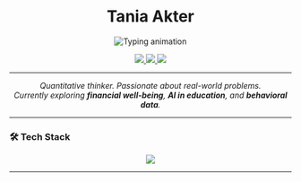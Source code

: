 <h1 align="center">Tania Akter</h1>

<p align="center">
  <img src="https://readme-typing-svg.demolab.com?font=Fira+Mono&weight=500&size=22&pause=1200&color=2E4053&center=true&vCenter=true&width=600&height=45&lines=PhD+Student+%7C+Quant+Researcher;Data+Scientist+%7C+ML+for+Policy+Impact;Behavioral+Economics+%7C+AI+in+Education;Let’s+turn+data+into+insight+%E2%9C%A8" alt="Typing animation" />
</p>

<p align="center">
  <a href="https://linkedin.com/in/your-profile" target="_blank">
    <img src="https://img.shields.io/badge/LinkedIn-0A66C2?style=flat&logo=linkedin&logoColor=white" />
  </a>
  <a href="mailto:your@email.com">
    <img src="https://img.shields.io/badge/Email-EA4335?style=flat&logo=gmail&logoColor=white" />
  </a>
  <a href="https://github.com/your-username">
    <img src="https://img.shields.io/badge/GitHub-181717?style=flat&logo=github&logoColor=white" />
  </a>
</p>

---

<p align="center"><em>
Quantitative thinker. Passionate about real-world problems.<br>
Currently exploring <strong>financial well-being</strong>, <strong>AI in education</strong>, and <strong>behavioral data</strong>.
</em></p>

---

### 🛠️ Tech Stack

<p align="center">
  <img src="https://skillicons.dev/icons?i=python,r,sql,stata,latex,git,vscode" />
</p>

---

